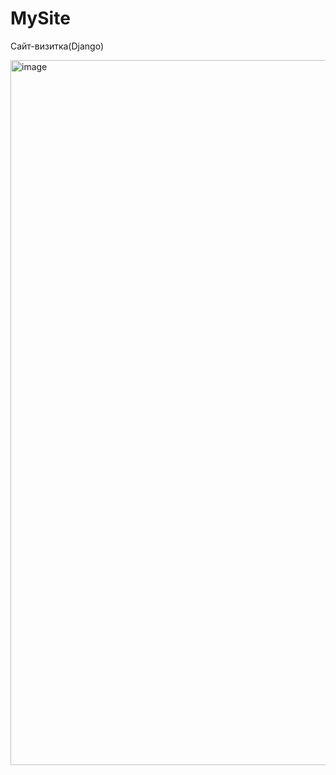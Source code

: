 # MySite
Сайт-визитка(Django)

<img width="1128" alt="image" src="https://github.com/StasMars/MySite/assets/89647026/217477ae-befb-4808-8c0e-fbcf4454a7f9">


